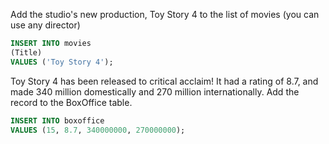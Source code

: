 Add the studio's new production, Toy Story 4 to the list of movies (you can use any director)
```SQL
INSERT INTO movies
(Title)
VALUES ('Toy Story 4');
```

Toy Story 4 has been released to critical acclaim! It had a rating of 8.7, and made 340 million domestically and 270 million internationally. Add the record to the BoxOffice table.
```SQL
INSERT INTO boxoffice 
VALUES (15, 8.7, 340000000, 270000000);
```
